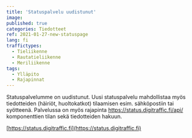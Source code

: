 ```yaml
---
title: 'Statuspalvelu uudistunut'
image:
published: true
categories: Tiedotteet
ref: 2021-01-27-new-statuspage
lang: fi
traffictypes:
  - Tieliikenne
  - Rautatieliikenne
  - Meriliikenne
tags:
  - Ylläpito
  - Rajapinnat
---
```


Statuspalvelumme on uudistunut. Uusi statuspalvelu mahdollistaa myös tiedotteiden (häiriöt, huoltokatkot)
tilaamisen esim. sähköpostiin tai syötteenä. Palvelussa on myös rajapinta https://status.digitraffic.fi/api/
komponenttien tilan sekä tiedotteiden hakuun.

[https://status.digitraffic.fi](https://status.digitraffic.fi)
